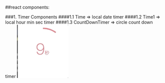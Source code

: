 ##react components:

###1. Timer Components
####1.1 Time => local date timer
####1.2 Time1 => local hour min sec timer
####1.3 CountDownTimer => circle count down timer
![Alt Text](https://github.com/YangShuting/react_common_components/blob/master/src/public/images/countDownTimer.gif)